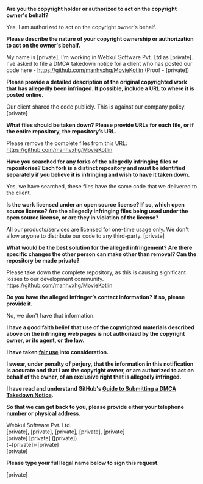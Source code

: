 **Are you the copyright holder or authorized to act on the copyright owner's behalf?**

Yes, I am authorized to act on the copyright owner's behalf.

**Please describe the nature of your copyright ownership or authorization to act on the owner's behalf.**

My name is [private], I'm working in Webkul Software Pvt. Ltd as [private]. I've asked to file a DMCA takedown notice for a client who has posted our code here - https://github.com/manhvxhg/MovieKotlin (Proof - [private])  

**Please provide a detailed description of the original copyrighted work that has allegedly been infringed. If possible, include a URL to where it is posted online.**
 
Our client shared the code publicly. This is against our company policy.  
[private]  

**What files should be taken down? Please provide URLs for each file, or if the entire repository, the repository’s URL.**

Please remove the complete files from this URL: https://github.com/manhvxhg/MovieKotlin

**Have you searched for any forks of the allegedly infringing files or repositories? Each fork is a distinct repository and must be identified separately if you believe it is infringing and wish to have it taken down.**

Yes, we have searched, these files have the same code that we delivered to the client.

**Is the work licensed under an open source license? If so, which open source license? Are the allegedly infringing files being used under the open source license, or are they in violation of the license?**

All our products/services are licensed for one-time usage only. We don't allow anyone to distribute our code to any third-party.
[private]  

**What would be the best solution for the alleged infringement? Are there specific changes the other person can make other than removal? Can the repository be made private?**

Please take down the complete repository, as this is causing significant losses to our development community. https://github.com/manhvxhg/MovieKotlin

**Do you have the alleged infringer’s contact information? If so, please provide it.**

No, we don't have that information.

**I have a good faith belief that use of the copyrighted materials described above on the infringing web pages is not authorized by the copyright owner, or its agent, or the law.**

**I have taken <a href="https://www.lumendatabase.org/topics/22">fair use</a> into consideration.**

**I swear, under penalty of perjury, that the information in this notification is accurate and that I am the copyright owner, or am authorized to act on behalf of the owner, of an exclusive right that is allegedly infringed.**

**I have read and understand GitHub's <a href="https://docs.github.com/articles/guide-to-submitting-a-dmca-takedown-notice/">Guide to Submitting a DMCA Takedown Notice</a>.**

**So that we can get back to you, please provide either your telephone number or physical address.**

Webkul Software Pvt. Ltd.  
[private], [private], [private], [private], [private]  
[private] [private] ([private])  
(+[private])-[private]  
[private]  

**Please type your full legal name below to sign this request.**

[private]

